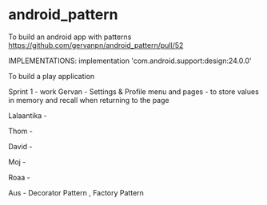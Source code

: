 # android_pattern
To build  an android app with patterns
https://github.com/gervanpn/android_pattern/pull/52

IMPLEMENTATIONS:
   implementation 'com.android.support:design:24.0.0'

To build a play application 

Sprint 1 - work
Gervan - Settings & Profile menu and pages - to store values in memory and recall when returning to the page

Lalaantika - 

Thom - 

David - 

Moj - 

Roaa - 

Aus - Decorator Pattern , Factory Pattern



